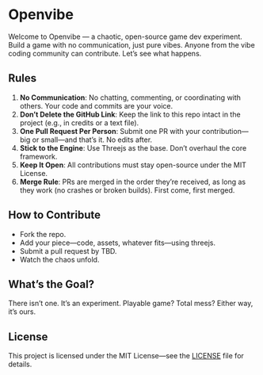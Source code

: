 # Openvibe

Welcome to Openvibe — a chaotic, open-source game dev experiment. Build a game with no communication, just pure vibes. Anyone from the vibe coding community can contribute. Let’s see what happens.

## Rules
1. **No Communication**: No chatting, commenting, or coordinating with others. Your code and commits are your voice.
2. **Don’t Delete the GitHub Link**: Keep the link to this repo intact in the project (e.g., in credits or a text file).
3. **One Pull Request Per Person**: Submit one PR with your contribution—big or small—and that’s it. No edits after.
4. **Stick to the Engine**: Use Threejs as the base. Don’t overhaul the core framework.
5. **Keep It Open**: All contributions must stay open-source under the MIT License.
6. **Merge Rule**: PRs are merged in the order they’re received, as long as they work (no crashes or broken builds). First come, first merged.

## How to Contribute
- Fork the repo.
- Add your piece—code, assets, whatever fits—using threejs.
- Submit a pull request by TBD.
- Watch the chaos unfold.

## What’s the Goal?
There isn’t one. It’s an experiment. Playable game? Total mess? Either way, it’s ours.

## License
This project is licensed under the MIT License—see the [LICENSE](LICENSE) file for details.
